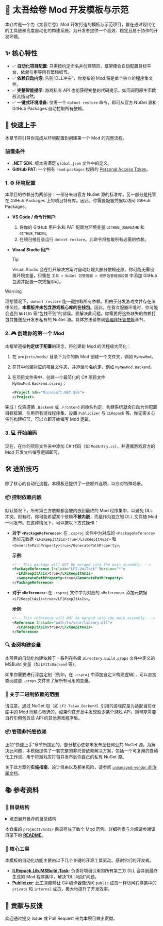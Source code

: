 # 🚀 太吾绘卷 Mod 开发模板与示范

本仓库是一个为《太吾绘卷》Mod 开发打造的模板与示范项目，旨在通过现代化的工具链和高度自动化的构建系统，为开发者提供一个高效、稳定且易于协作的开发环境。

## ✨ 核心特性

- ✅ **自动化项目配置**: 只需按约定命名并创建项目，框架便会自动配置目标平台、依赖引用等所有繁琐细节。
- ✅ **依赖自动内嵌**: 告别“DLL冲突”，你发布的 Mod 将是单个独立的程序集文件。
- ✅ **完整智能提示**: 游戏私有 API 也能获得完整的代码提示，如同调用原生函数般流畅自然。
- ✅ **一键式环境准备**: 仅需一个 `dotnet restore` 命令，即可从官方 NuGet 源和 GitHub Packages 自动拉取所有依赖。

## 🚀 快速上手

本章节将引导你完成从环境配置到创建第一个 Mod 的完整流程。

### 前置条件

- **.NET SDK**: 版本需满足 `global.json` 文件中的定义。
- **GitHub PAT**: 一个拥有 `read:packages` 权限的 [Personal Access Token](https://github.com/settings/tokens)。

### 1. ⚙️ 环境配置

本项目的依赖分为两部分：一部分来自官方 NuGet 源的标准库，另一部分是托管在 GitHub Packages 上的项目特有库。因此，你需要配置凭据以访问 GitHub Packages。

- **VS Code / 命令行用户**:
  1.  将你的 GitHub 用户名和 PAT 配置为环境变量 `GITHUB_USERNAME` 和 `GITHUB_TOKEN`。
  2.  在项目根目录运行 `dotnet restore`。此命令将拉取所有必需的依赖。

- **Visual Studio 用户**:
  > [!TIP]
  > Visual Studio 会在打开解决方案时自动处理大部分依赖还原。你可能无需设置环境变量，只需在 `工具 > NuGet 包管理器 > 程序包管理器设置` 中添加 GitHub 包源并配置一次凭据即可。

> [!WARNING]
> 理想情况下，`dotnet restore` 能一键拉取所有依赖。但由于分发游戏文件存在法律风险，**本模板并未包含游戏核心库的在线包**。因此，在首次配置环境时，你可能会遇到 `NU1101` 等“包找不到”的错误。要解决此问题，你需要将这些缺失的依赖打包并推送至开发者私有的 NuGet 源。具体方法请参阅[管理非托管依赖](#-管理非托管依赖)章节。

### 2. 🎮 创建你的第一个 Mod

本框架遵循**约定优于配置**的理念，将创建新 Mod 的流程极大简化：

1.  在 `projects/mods/` 目录下为你的新 Mod 创建一个文件夹，例如 `MyNewMod`。
2.  在其中创建对应的项目文件夹，并遵循命名约定，例如 `MyNewMod.Backend`。
3.  在项目文件夹中，创建一个最简化的 C# 项目文件 `MyNewMod.Backend.csproj`：

    ```xml
    <Project Sdk="Microsoft.NET.Sdk">
    </Project>
    ```

完成！仅需遵循 `.Backend` 或 `.Frontend` 的命名约定，构建系统就会自动为你配置目标框架、引用所有游戏程序集、设置 `Publicizer` 与 `ILRepack` 等。你无需关心任何构建细节，可以立即开始编写 Mod 逻辑。

### 3. 💻 开始编码

现在，在你的项目文件夹中添加 C# 代码（如 `ModEntry.cs`），并遵循游戏官方的 Mod 开发文档编写逻辑即可。

## 🛠️ 进阶技巧

除了核心的自动化流程，本模板还提供了一些额外选项，以应对特殊场景。

### 📦 控制依赖内嵌

默认情况下，所有第三方依赖都会被内嵌到最终的 Mod 程序集中，以避免 DLL 冲突。但有时，你可能希望某个依赖**不被内嵌**，而是作为独立的 DLL 文件随 Mod 一同发布。在这种情况下，可以按以下方式操作：

- **对于 `<PackageReference>`**:
  在 `.csproj` 文件中为对应的 `<PackageReference>` 添加元数据 `<LF2KeepItAsIs>true</LF2KeepItAsIs>` 和 `<GeneratePathProperty>true</GeneratePathProperty>`。

  **示例**:

  ```xml
  <!-- This package will NOT be merged into the main assembly. -->
  <PackageReference Include="LF2.UniTask" Version="*">
    <LF2KeepItAsIs>true</LF2KeepItAsIs>
    <GeneratePathProperty>true</GeneratePathProperty>
  </PackageReference>
  ```

- **对于 `<Reference>`**:
  在 `.csproj` 文件中为对应的 `<Reference>` 添加元数据 `<LF2KeepItAsIs>true</LF2KeepItAsIs>`。

  **示例**:

  ```xml
  <!-- This reference will NOT be merged into the main assembly. -->
  <Reference Include="path/to/your/library.dll">
    <LF2KeepItAsIs>true</LF2KeepItAsIs>
  </Reference>
  ```

### 🔍 查阅构建变量

本项目的自动化构建依赖于一系列在各级 `Directory.Build.props` 文件中定义的 MSBuild 变量（如 `LF2IsBackend` 等）。

如果你需要进行深度定制（例如，在 `.csproj` 中添加自定义构建逻辑），可以直接查阅这些 `.props` 文件来了解所有可用的变量。

### 🎯 关于二进制依赖的范围

请注意，通过 NuGet 包（如 `LF2.Taiwu.Backend`）引用的游戏库是为适配当前仓库中的 Mod 而精心筛选的。如果你在开发中发现缺少某个游戏 API，则可能需要自行引用包含该 API 的其他游戏程序集。

### 📦 管理非托管依赖

正如“快速上手”章节所提到的，部分核心依赖未发布至任何公共 NuGet 源。为解决此问题，本模板提供了一套完整的非托管依赖解决方案，包括一个可复用的自动化工作流，用于将游戏库打包并发布到你自己的私有 NuGet 源。

关于此方案的**实施指南**、设计缘由以及相关风险，请参阅 [`unmanaged-vendor` 的专属文档](./projects/unmanaged-vendor/README.md)。

## 📚 参考资料

### 📁 目录结构

<details>
<summary>点击展开推荐的目录结构</summary>
<pre><code>.
├── Directory.Packages.props    # 全局 NuGet 包版本管理
├── projects/
│   ├── common/                 # 可供所有 Mod 复用的公共库
│   ├── mods/                   # 你的工作区：所有 Mod 项目都放在这里
│   │   └── MyNewMod/
│   │       ├── MyNewMod.Backend/
│   │       ├── MyNewMod.Frontend/
│   │       └── Config.Lua          # Mod 官方配置文件，建议纳入版本控制
│   └── unmanaged-vendor/       # 未托管资源的管理与打包配置
</code></pre>
</details>

本仓库的 `projects/mods/` 目录存放了数个 Mod 范例。详细列表与介绍请参阅该目录下的 [**README**](./projects/mods/README.md)。

### 🔩 核心工具

本模板的自动化功能主要由以下几个关键的开源工具驱动。感谢它们的开发者。

- **[ILRepack.Lib.MSBuild.Task](https://github.com/ravibpatel/ILRepack.Lib.MSBuild.Task)**: 负责将项目引用的所有第三方 DLL 合并到最终生成的 Mod 程序集中，解决“DLL地狱”问题。
- **[Publicizer](https://github.com/krafs/Publicizer)**: 此工具能够让 C# 编译器像访问 `public` 成员一样访问程序集中的 `private` 和 `internal` 成员，极大地提升了开发效率。

## 🤝 贡献与反馈

欢迎通过提交 Issue 或 Pull Request 来为本项目做出贡献。
